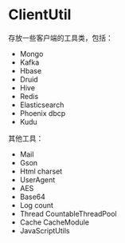 # ClientUtil 

存放一些客户端的工具类，包括：

+ Mongo
+ Kafka
+ Hbase
+ Druid
+ Hive
+ Redis
+ Elasticsearch
+ Phoenix dbcp
+ Kudu

其他工具：

+ Mail
+ Gson
+ Html charset
+ UserAgent
+ AES
+ Base64
+ Log count
+ Thread CountableThreadPool
+ Cache CacheModule
+ JavaScriptUtils
